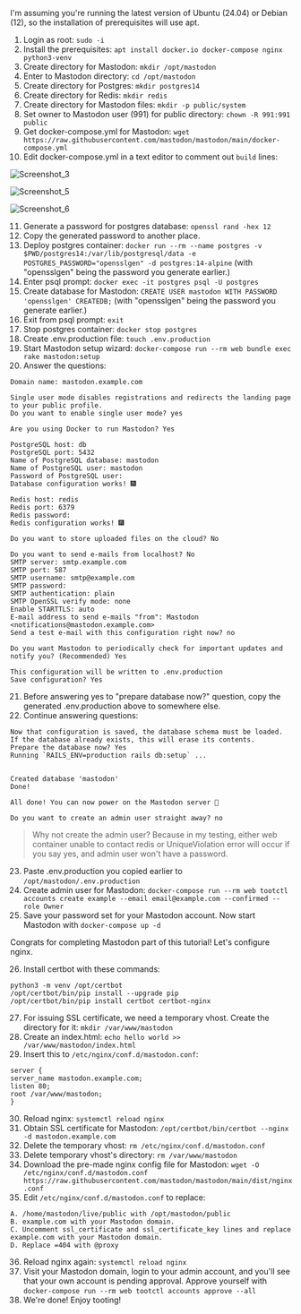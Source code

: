 I'm assuming you're running the latest version of Ubuntu (24.04) or Debian (12), so the installation of prerequisites will use apt.
1. Login as root: `sudo -i`
2. Install the prerequisites: `apt install docker.io docker-compose nginx python3-venv`
3. Create directory for Mastodon: `mkdir /opt/mastodon`
4. Enter to Mastodon directory: `cd /opt/mastodon`
5. Create directory for Postgres: `mkdir postgres14`
6. Create directory for Redis: `mkdir redis`
7. Create directory for Mastodon files: `mkdir -p public/system`
8. Set owner to Mastodon user (991) for public directory: `chown -R 991:991 public`
9. Get docker-compose.yml for Mastodon: `wget https://raw.githubusercontent.com/mastodon/mastodon/main/docker-compose.yml`
10. Edit docker-compose.yml in a text editor to comment out `build` lines:

![Screenshot_3](https://gist.github.com/assets/159741417/737600c0-a6c4-41eb-88fe-cc7494534bdb)

![Screenshot_5](https://gist.github.com/assets/159741417/f5eb8db3-078b-4a54-9412-115694d3f33e)

![Screenshot_6](https://gist.github.com/assets/159741417/dd89744f-bde9-4aec-9c46-7b4b86b47ba5)

11. Generate a password for postgres database: `openssl rand -hex 12`
12. Copy the generated password to another place.
13. Deploy postgres container: `docker run --rm --name postgres -v $PWD/postgres14:/var/lib/postgresql/data -e POSTGRES_PASSWORD="opensslgen" -d postgres:14-alpine` (with "opensslgen" being the password you generate earlier.)
14. Enter psql prompt: `docker exec -it postgres psql -U postgres`
15. Create database for Mastodon: `CREATE USER mastodon WITH PASSWORD 'opensslgen' CREATEDB;` (with "opensslgen" being the password you generate earlier.)
16. Exit from psql prompt: `exit`
17. Stop postgres container: `docker stop postgres`
18. Create .env.production file: `touch .env.production`
19. Start Mastodon setup wizard: `docker-compose run --rm web bundle exec rake mastodon:setup`
20. Answer the questions:
```
Domain name: mastodon.example.com

Single user mode disables registrations and redirects the landing page to your public profile.
Do you want to enable single user mode? yes

Are you using Docker to run Mastodon? Yes

PostgreSQL host: db
PostgreSQL port: 5432
Name of PostgreSQL database: mastodon
Name of PostgreSQL user: mastodon
Password of PostgreSQL user:
Database configuration works! 🎆

Redis host: redis
Redis port: 6379
Redis password:
Redis configuration works! 🎆

Do you want to store uploaded files on the cloud? No

Do you want to send e-mails from localhost? No
SMTP server: smtp.example.com
SMTP port: 587
SMTP username: smtp@example.com
SMTP password:
SMTP authentication: plain
SMTP OpenSSL verify mode: none
Enable STARTTLS: auto
E-mail address to send e-mails "from": Mastodon <notifications@mastodon.example.com>
Send a test e-mail with this configuration right now? no

Do you want Mastodon to periodically check for important updates and notify you? (Recommended) Yes

This configuration will be written to .env.production
Save configuration? Yes
```
21. Before answering yes to "prepare database now?" question, copy the generated .env.production above to somewhere else.
22. Continue answering questions:
```
Now that configuration is saved, the database schema must be loaded.
If the database already exists, this will erase its contents.
Prepare the database now? Yes
Running `RAILS_ENV=production rails db:setup` ...


Created database 'mastodon'
Done!

All done! You can now power on the Mastodon server 🐘

Do you want to create an admin user straight away? no
```
> Why not create the admin user? Because in my testing, either web container unable to contact redis or UniqueViolation error will occur if you say yes, and admin user won't have a password.
23. Paste .env.production you copied earlier to `/opt/mastodon/.env.production`
24. Create admin user for Mastodon: `docker-compose run --rm web tootctl accounts create example --email email@example.com --confirmed --role Owner`
25. Save your password set for your Mastodon account. Now start Mastodon with `docker-compose up -d`

Congrats for completing Mastodon part of this tutorial! Let's configure nginx.

26. Install certbot with these commands:
```
python3 -m venv /opt/certbot
/opt/certbot/bin/pip install --upgrade pip
/opt/certbot/bin/pip install certbot certbot-nginx
```
27. For issuing SSL certificate, we need a temporary vhost. Create the directory for it: `mkdir /var/www/mastodon`
28. Create an index.html: `echo hello world >> /var/www/mastodon/index.html`
29. Insert this to `/etc/nginx/conf.d/mastodon.conf`:
```
server {
server_name mastodon.example.com;
listen 80;
root /var/www/mastodon;
}
```
30. Reload nginx: `systemctl reload nginx`
31. Obtain SSL certificate for Mastodon: `/opt/certbot/bin/certbot --nginx -d mastodon.example.com`
32. Delete the temporary vhost: `rm /etc/nginx/conf.d/mastodon.conf`
33. Delete temporary vhost's directory: `rm /var/www/mastodon`
34. Download the pre-made nginx config file for Mastodon: `wget -O /etc/nginx/conf.d/mastodon.conf https://raw.githubusercontent.com/mastodon/mastodon/main/dist/nginx.conf`
35. Edit `/etc/nginx/conf.d/mastodon.conf` to replace:
```
A. /home/mastodon/live/public with /opt/mastodon/public
B. example.com with your Mastodon domain.
C. Uncomment ssl_certificate and ssl_certificate_key lines and replace example.com with your Mastodon domain.
D. Replace =404 with @proxy
```
36. Reload nginx again: `systemctl reload nginx`
37. Visit your Mastodon domain, login to your admin account, and you'll see that your own account is pending approval. Approve yourself with `docker-compose run --rm web tootctl accounts approve --all`
38. We're done! Enjoy tooting!